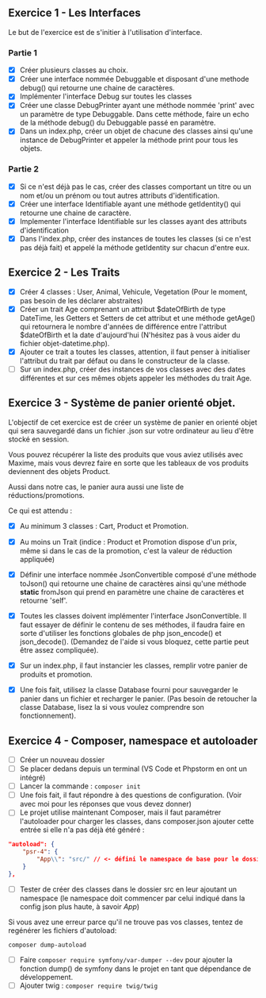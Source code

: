 ## Exercice 1 - Les Interfaces

Le but de l'exercice est de s'initier à l'utilisation d'interface.

### Partie 1
- [x] Créer plusieurs classes au choix.
- [x] Créer une interface nommée Debuggable et disposant d'une methode debug() qui retourne une chaine de caractères.
- [x] Implémenter l'interface Debug sur toutes les classes
- [x] Créer une classe DebugPrinter ayant une méthode nommée 'print' avec un paramètre de type Debuggable. Dans cette méthode, faire un echo de la méthode debug() du Debuggable passé en paramètre.
- [x] Dans un index.php, créer un objet de chacune des classes ainsi qu'une instance de DebugPrinter et appeler la méthode print pour tous les objets.

### Partie 2
- [x] Si ce n'est déjà pas le cas, créer des classes comportant un titre ou un nom et/ou un prénom ou tout autres attributs d'identification.
- [x] Créer une interface Identifiable ayant une méthode getIdentity() qui retourne une chaine de caractère.
- [x] Implementer l'interface Identifiable sur les classes ayant des attributs d'identification
- [x] Dans l'index.php, créer des instances de toutes les classes (si ce n'est pas déjà fait) et appelé la méthode getIdentity sur chacun d'entre eux.

## Exercice 2 - Les Traits
- [x] Créer 4 classes : User, Animal, Vehicule, Vegetation (Pour le moment, pas besoin de les déclarer abstraites)
- [x] Créer un trait Age comprenant un attribut $dateOfBirth de type DateTime, les Getters et Setters de cet attribut et une méthode getAge() qui retournera le nombre d'années de différence entre l'attribut $dateOfBirth et la date d'aujourd'hui (N'hésitez pas à vous aider du fichier objet-datetime.php).
- [x] Ajouter ce trait a toutes les classes, attention, il faut penser à initialiser l'attribut du trait par défaut ou dans le constructeur de la classe.
- [ ] Sur un index.php, créer des instances de vos classes avec des dates différentes et sur ces mêmes objets appeler les méthodes du trait Age.

## Exercice 3 - Système de panier orienté objet.

L'objectif de cet exercice est de créer un système de panier en orienté objet qui sera sauvegardé dans un fichier .json sur votre ordinateur au lieu d'être stocké en session.

Vous pouvez récupérer la liste des produits que vous aviez utilisés avec Maxime, mais vous devrez faire en sorte que les tableaux de vos produits deviennent des objets Product.

Aussi dans notre cas, le panier aura aussi une liste de réductions/promotions.

Ce qui est attendu :
- [x] Au minimum 3 classes : Cart, Product et Promotion.
- [x] Au moins un Trait (indice : Product et Promotion dispose d'un prix, même si dans le cas de la promotion, c'est la valeur de réduction appliquée)
- [x] Définir une interface nommée JsonConvertible composé d'une méthode toJson() qui retourne une chaine de caractères ainsi qu'une méthode **static** fromJson qui prend en paramètre une chaine de caractères et retourne 'self'.
- [x] Toutes les classes doivent implémenter l'interface JsonConvertible. Il faut essayer de définir le contenu de ses méthodes, il faudra faire en sorte d'utiliser les fonctions globales de php json_encode() et json_decode(). (Demandez de l'aide si vous bloquez, cette partie peut être assez compliquée).
- [x] Sur un index.php, il faut instancier les classes, remplir votre panier de produits et promotion.
- [x] Une fois fait, utilisez la classe Database fourni pour sauvegarder le panier dans un fichier et recharger le panier. (Pas besoin de retoucher la classe Database, lisez la si vous voulez comprendre son fonctionnement).


## Exercice 4 - Composer, namespace et autoloader
- [ ] Créer un nouveau dossier
- [ ] Se placer dedans depuis un terminal (VS Code et Phpstorm en ont un intégré)
- [ ] Lancer la commande : ``composer init``
- [ ] Une fois fait, il faut répondre à des questions de configuration. (Voir avec moi pour les réponses que vous devez donner)
- [ ] Le projet utilise maintenant Composer, mais il faut paramétrer l'autoloader pour charger les classes, dans composer.json ajouter cette entrée si elle n'a pas déjà été généré :
```json
"autoload": {
    "psr-4": {
        "App\\": "src/" // <- défini le namespace de base pour le dossier où se trouve vos classes
    }
},
```
- [ ] Tester de créer des classes dans le dossier src en leur ajoutant un namespace (le namespace doit commencer par celui indiqué dans la config json plus haute, à savoir *App*)

Si vous avez une erreur parce qu'il ne trouve pas vos classes, tentez de regénérer les fichiers d'autoload:
```shell
composer dump-autoload
```

- [ ] Faire ``composer require symfony/var-dumper --dev`` pour ajouter la fonction dump() de symfony dans le projet en tant que dépendance de développement.
- [ ] Ajouter twig : ``composer require twig/twig``
